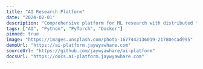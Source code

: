 ```yaml
---
title: "AI Research Platform"
date: "2024-02-01"
description: "Comprehensive platform for ML research with distributed training capabilities and experiment tracking"
tags: ["AI", "Python", "PyTorch", "Docker"]
pinned: true
image: "https://images.unsplash.com/photo-1677442136019-21780ecad995"
demoUrl: "https://ai-platform.jaywyawhare.com"
sourceUrl: "https://github.com/jaywyawhare/ai-platform"
docsUrl: "https://docs.ai-platform.jaywyawhare.com"
---
```

